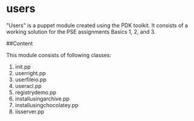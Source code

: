 # users

"Users" is a puppet module created using the PDK toolkit. It consists of a working solution for the PSE assignments Basics 1, 2, and 3.

##Content

This module consists of following classes:

1. init.pp 
1. userright.pp
1. userfileio.pp 
1. useracl.pp
1. registrydemo.pp
1. installusingarchive.pp 
1. installusingchocolatey.pp 
1. iisserver.pp 
